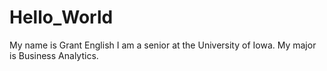 # Hello_World
My name is Grant English 
I am a senior at the University of Iowa. My major is Business Analytics.
